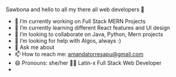 Sawbona and hello to all my  there all web developers 👋


- 🔭 I’m currently working on Full Stack MERN Projects
- 🌱 I’m currently learning different React features and UI design
- 👯 I’m looking to collaborate on Java, Python, Mern projects
- 🤔 I’m looking for help with Algos, always :)
- 💬 Ask me about 
- 📫 How to reach me: amandatorresapu@gmail.com
- 😄 Pronouns: she/her 🏳️‍🌈 Latin-x Full Stack Web Developer
- 

